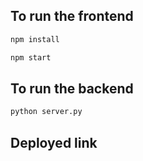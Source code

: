 
## To run the frontend

```bash
npm install
```
```bash
npm start
```

## To run the backend
```bash
python server.py
```

## Deployed link
```bash
```
